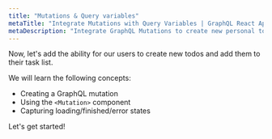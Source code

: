 ```yaml
---
title: "Mutations & Query variables"
metaTitle: "Integrate Mutations with Query Variables | GraphQL React Apollo Tutorial"
metaDescription: "Integrate GraphQL Mutations to create new personal todos using the Mutation Component and handle loading and error states"
---
```


Now, let's add the ability for our users to create new todos and add them to
their task list.

We will learn the following concepts:

- Creating a GraphQL mutation
- Using the `<Mutation>` component
- Capturing loading/finished/error states

Let's get started!
